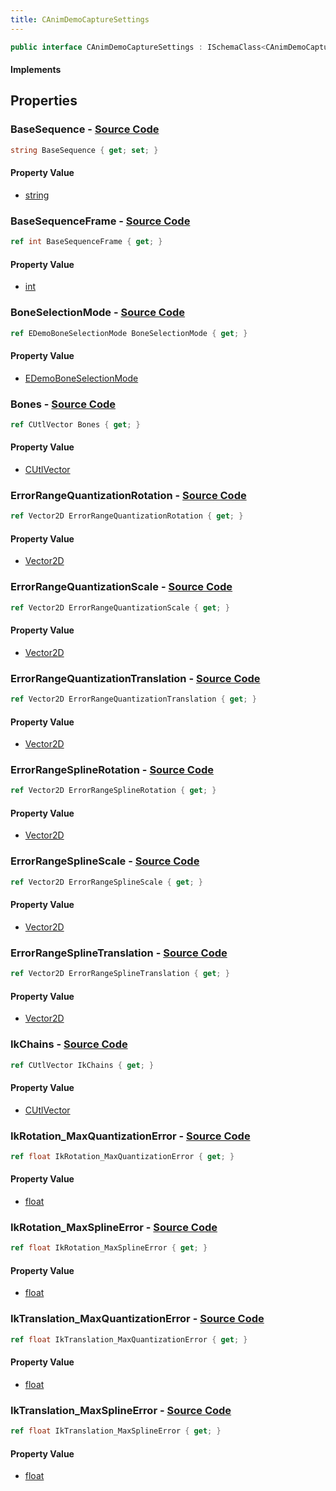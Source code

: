 ```yaml
---
title: CAnimDemoCaptureSettings
---
```


```csharp
public interface CAnimDemoCaptureSettings : ISchemaClass<CAnimDemoCaptureSettings>, ISchemaField, ISchemaClass, INativeHandle
```

#### Implements

## Properties

### **BaseSequence** - [Source Code](https://github.com/swiftly-solution/swiftlys2/blob/main/managed/src/SwiftlyS2.Generated/Schemas/Interfaces/CAnimDemoCaptureSettings.cs#L36)

```csharp
string BaseSequence { get; set; }
```

#### Property Value

- [string](https://learn.microsoft.com/dotnet/api/system.string)

### **BaseSequenceFrame** - [Source Code](https://github.com/swiftly-solution/swiftlys2/blob/main/managed/src/SwiftlyS2.Generated/Schemas/Interfaces/CAnimDemoCaptureSettings.cs#L38)

```csharp
ref int BaseSequenceFrame { get; }
```

#### Property Value

- [int](https://learn.microsoft.com/dotnet/api/system.int32)

### **BoneSelectionMode** - [Source Code](https://github.com/swiftly-solution/swiftlys2/blob/main/managed/src/SwiftlyS2.Generated/Schemas/Interfaces/CAnimDemoCaptureSettings.cs#L40)

```csharp
ref EDemoBoneSelectionMode BoneSelectionMode { get; }
```

#### Property Value

- [EDemoBoneSelectionMode](/docs/api/shared/schemadefinitions/edemoboneselectionmode)

### **Bones** - [Source Code](https://github.com/swiftly-solution/swiftlys2/blob/main/managed/src/SwiftlyS2.Generated/Schemas/Interfaces/CAnimDemoCaptureSettings.cs#L43)

```csharp
ref CUtlVector Bones { get; }
```

#### Property Value

- [CUtlVector](/docs/api/)

### **ErrorRangeQuantizationRotation** - [Source Code](https://github.com/swiftly-solution/swiftlys2/blob/main/managed/src/SwiftlyS2.Generated/Schemas/Interfaces/CAnimDemoCaptureSettings.cs#L26)

```csharp
ref Vector2D ErrorRangeQuantizationRotation { get; }
```

#### Property Value

- [Vector2D](/docs/api/shared/natives/vector2d)

### **ErrorRangeQuantizationScale** - [Source Code](https://github.com/swiftly-solution/swiftlys2/blob/main/managed/src/SwiftlyS2.Generated/Schemas/Interfaces/CAnimDemoCaptureSettings.cs#L30)

```csharp
ref Vector2D ErrorRangeQuantizationScale { get; }
```

#### Property Value

- [Vector2D](/docs/api/shared/natives/vector2d)

### **ErrorRangeQuantizationTranslation** - [Source Code](https://github.com/swiftly-solution/swiftlys2/blob/main/managed/src/SwiftlyS2.Generated/Schemas/Interfaces/CAnimDemoCaptureSettings.cs#L28)

```csharp
ref Vector2D ErrorRangeQuantizationTranslation { get; }
```

#### Property Value

- [Vector2D](/docs/api/shared/natives/vector2d)

### **ErrorRangeSplineRotation** - [Source Code](https://github.com/swiftly-solution/swiftlys2/blob/main/managed/src/SwiftlyS2.Generated/Schemas/Interfaces/CAnimDemoCaptureSettings.cs#L16)

```csharp
ref Vector2D ErrorRangeSplineRotation { get; }
```

#### Property Value

- [Vector2D](/docs/api/shared/natives/vector2d)

### **ErrorRangeSplineScale** - [Source Code](https://github.com/swiftly-solution/swiftlys2/blob/main/managed/src/SwiftlyS2.Generated/Schemas/Interfaces/CAnimDemoCaptureSettings.cs#L20)

```csharp
ref Vector2D ErrorRangeSplineScale { get; }
```

#### Property Value

- [Vector2D](/docs/api/shared/natives/vector2d)

### **ErrorRangeSplineTranslation** - [Source Code](https://github.com/swiftly-solution/swiftlys2/blob/main/managed/src/SwiftlyS2.Generated/Schemas/Interfaces/CAnimDemoCaptureSettings.cs#L18)

```csharp
ref Vector2D ErrorRangeSplineTranslation { get; }
```

#### Property Value

- [Vector2D](/docs/api/shared/natives/vector2d)

### **IkChains** - [Source Code](https://github.com/swiftly-solution/swiftlys2/blob/main/managed/src/SwiftlyS2.Generated/Schemas/Interfaces/CAnimDemoCaptureSettings.cs#L46)

```csharp
ref CUtlVector IkChains { get; }
```

#### Property Value

- [CUtlVector](/docs/api/)

### **IkRotation_MaxQuantizationError** - [Source Code](https://github.com/swiftly-solution/swiftlys2/blob/main/managed/src/SwiftlyS2.Generated/Schemas/Interfaces/CAnimDemoCaptureSettings.cs#L32)

```csharp
ref float IkRotation_MaxQuantizationError { get; }
```

#### Property Value

- [float](https://learn.microsoft.com/dotnet/api/system.single)

### **IkRotation_MaxSplineError** - [Source Code](https://github.com/swiftly-solution/swiftlys2/blob/main/managed/src/SwiftlyS2.Generated/Schemas/Interfaces/CAnimDemoCaptureSettings.cs#L22)

```csharp
ref float IkRotation_MaxSplineError { get; }
```

#### Property Value

- [float](https://learn.microsoft.com/dotnet/api/system.single)

### **IkTranslation_MaxQuantizationError** - [Source Code](https://github.com/swiftly-solution/swiftlys2/blob/main/managed/src/SwiftlyS2.Generated/Schemas/Interfaces/CAnimDemoCaptureSettings.cs#L34)

```csharp
ref float IkTranslation_MaxQuantizationError { get; }
```

#### Property Value

- [float](https://learn.microsoft.com/dotnet/api/system.single)

### **IkTranslation_MaxSplineError** - [Source Code](https://github.com/swiftly-solution/swiftlys2/blob/main/managed/src/SwiftlyS2.Generated/Schemas/Interfaces/CAnimDemoCaptureSettings.cs#L24)

```csharp
ref float IkTranslation_MaxSplineError { get; }
```

#### Property Value

- [float](https://learn.microsoft.com/dotnet/api/system.single)

